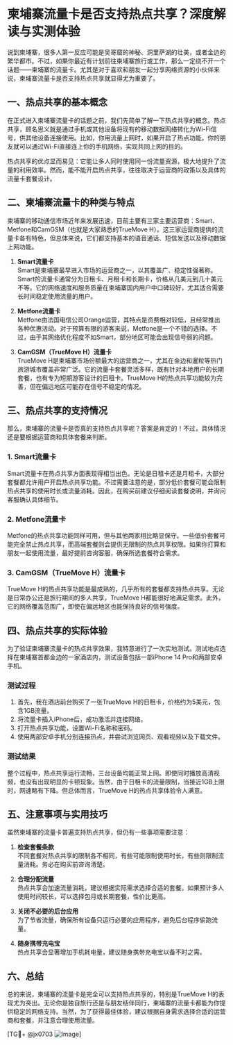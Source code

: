 # 柬埔寨流量卡是否支持热点共享？深度解读与实测体验

说到柬埔寨，很多人第一反应可能是吴哥窟的神秘、洞里萨湖的壮美，或者金边的繁华都市。不过，如果你最近有计划前往柬埔寨旅行或工作，那么一定绕不开一个话题——柬埔寨的流量卡。尤其是对于喜欢和朋友一起分享网络资源的小伙伴来说，柬埔寨流量卡是否支持热点共享就显得尤为重要了。

## 一、热点共享的基本概念

在正式进入柬埔寨流量卡的话题之前，我们先简单了解一下热点共享的概念。热点共享，顾名思义就是通过手机或其他设备将现有的移动数据网络转化为Wi-Fi信号，供其他设备连接使用。比如，你用流量上网时，如果开启了热点功能，你的朋友就可以通过Wi-Fi直接连上你的手机网络，实现共同上网的目的。

热点共享的优点显而易见：它能让多人同时使用同一份流量资源，极大地提升了流量的利用效率。然而，能不能开启热点共享，往往取决于运营商的政策以及具体的流量卡套餐设计。

## 二、柬埔寨流量卡的种类与特点

柬埔寨的移动通信市场近年来发展迅速，目前主要有三家主要运营商：Smart、Metfone和CamGSM（也就是大家熟悉的TrueMove H）。这三家运营商提供的流量卡各有特色，但总体来说，它们都支持基本的语音通话、短信发送以及移动数据上网功能。

1. **Smart流量卡**  
   Smart是柬埔寨最早进入市场的运营商之一，以其覆盖广、稳定性强著称。Smart的流量卡通常分为日租卡、月租卡和长期卡，价格从几美元到几十美元不等。它的网络速度和服务质量在柬埔寨国内用户中口碑较好，尤其适合需要长时间稳定使用流量的用户。

2. **Metfone流量卡**  
   Metfone由法国电信公司Orange运营，其特点是资费相对较低，且经常推出各种优惠活动。对于预算有限的游客来说，Metfone是一个不错的选择。不过，由于其网络优化程度不如Smart，部分地区可能会出现信号弱的问题。

3. **CamGSM（TrueMove H）流量卡**  
   TrueMove H是柬埔寨市场份额最大的运营商之一，尤其在金边和暹粒等热门旅游城市覆盖非常广泛。它的流量卡套餐灵活多样，既有针对本地用户的长期套餐，也有专为短期游客设计的日租卡。TrueMove H的热点共享功能较为完善，但在偏远地区可能存在信号不稳定的情况。

## 三、热点共享的支持情况

那么，柬埔寨的流量卡是否真的支持热点共享呢？答案是肯定的！不过，具体情况还是要根据运营商和具体套餐来判断。

### 1. Smart流量卡  
Smart流量卡在热点共享方面表现得相当出色。无论是日租卡还是月租卡，大部分套餐都允许用户开启热点共享功能。不过需要注意的是，部分低价套餐可能会限制热点共享的使用时长或流量消耗。因此，在购买前建议仔细阅读套餐说明，并询问客服确认具体细节。

### 2. Metfone流量卡  
Metfone的热点共享功能同样可用，但与其他两家相比略显保守。一些低价套餐可能完全禁止热点共享，而高端套餐则会提供无限制的热点共享权限。如果你打算和朋友一起使用流量，最好提前咨询客服，确保所选套餐符合需求。

### 3. CamGSM（TrueMove H）流量卡  
TrueMove H的热点共享功能是最成熟的，几乎所有的套餐都支持热点共享。无论是日常办公还是旅行期间的多人共享，TrueMove H都能很好地满足需求。此外，它的网络覆盖范围广，即使在偏远地区也能保持良好的信号强度。

## 四、热点共享的实际体验

为了验证柬埔寨流量卡的热点共享效果，我特意进行了一次实地测试。测试地点选择在柬埔寨首都金边的一家酒店内，测试设备包括一部iPhone 14 Pro和两部安卓手机。

### 测试过程  
1. 首先，我在酒店前台购买了一张TrueMove H的日租卡，价格约为5美元，包含1GB流量。
2. 将流量卡插入iPhone后，成功激活并连接网络。
3. 打开热点共享功能，设置Wi-Fi名称和密码。
4. 使用两部安卓手机分别连接热点，并尝试浏览网页、观看视频以及下载文件。

### 测试结果  
整个过程中，热点共享运行流畅，三台设备均能正常上网。即使同时播放高清视频，也没有出现明显的卡顿现象。当然，由于日租卡的流量限制，当接近1GB上限时，网速略有下降。但总体而言，TrueMove H的热点共享体验令人满意。

## 五、注意事项与实用技巧

虽然柬埔寨的流量卡普遍支持热点共享，但仍有一些事项需要注意：

1. **检查套餐条款**  
   不同套餐对热点共享的限制各不相同，有些可能限制使用时长，有些则限制流量消耗。务必在购买前咨询清楚。

2. **合理分配流量**  
   热点共享会加速流量消耗，建议根据实际需求选择合适的套餐。如果预计多人使用时间较长，可以选择包月或长期套餐，性价比更高。

3. **关闭不必要的后台应用**  
   为了节省流量，确保所有设备只运行必要的应用程序，避免后台程序偷跑流量。

4. **随身携带充电宝**  
   热点共享会显著增加手机耗电量，建议随身携带充电宝以备不时之需。

## 六、总结

总的来说，柬埔寨的流量卡是完全可以支持热点共享的，特别是TrueMove H的表现尤为突出。无论你是独自旅行还是与朋友结伴同行，柬埔寨的流量卡都能为你提供稳定的网络支持。当然，为了获得最佳体验，建议根据自身需求选择合适的运营商和套餐，并注意合理使用流量。

[TG💪+ @jx0703 ![Image](https://github.com/user-attachments/assets/dbca1d08-cadb-493c-b0ec-ad6f7a83f270)]